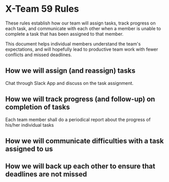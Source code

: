 # X-Team 59 Rules

These rules establish how our team will assign tasks,
track progress on each task, and communicate with each other 
when a member is unable to complete a task that has been assigned to that member.

This document helps individual members understand the team's expectations,
and will hopefully lead to productive team work with fewer conflicts
and missed deadlines.

## How we will assign (and reassign) tasks
Chat through Slack App and discuss on the task assignment.
## How we will track progress (and follow-up) on completion of tasks
Each team member shall do a periodical report about the progress of his/her individual tasks
## How we will communicate difficulties with a task assigned to us



## How we will back up each other to ensure that deadlines are not missed






